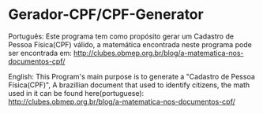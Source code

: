 # Gerador-CPF/CPF-Generator
Português:
Este programa tem como propósito gerar um Cadastro de Pessoa Física(CPF) válido, a matemática encontrada neste programa pode ser encontrada em: http://clubes.obmep.org.br/blog/a-matematica-nos-documentos-cpf/


English:
This Program's main purpose is to generate a "Cadastro de Pessoa Física(CPF)", A brazillian document that used to identify citizens, the math used in it can be found here(portuguese): http://clubes.obmep.org.br/blog/a-matematica-nos-documentos-cpf/
